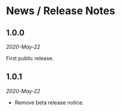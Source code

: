 # News / Release Notes

## 1.0.0
*2020-May-22*

First public release.

## 1.0.1
*2020-May-22*

- Remove beta release notice.
